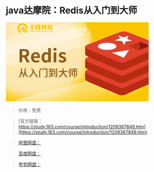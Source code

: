 # java达摩院：Redis从入门到大师

![img](../../../assets/study163/free/e61bdbe34fe446608e8656f3cd107dd2.jpg)

> 价格：免费

> [官方链接：https://study.163.com/course/introduction/1209367849.htm](https://study.163.com/course/introduction/1209367849.htm)

> [阿里网盘：]()

> [百度网盘：]()

> [夸克网盘：]()
